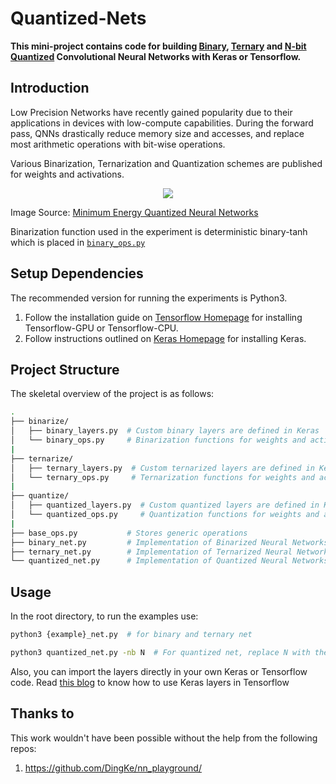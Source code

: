 # Quantized-Nets

**This mini-project contains code for building [Binary][1], [Ternary][2] and [N-bit Quantized][3] Convolutional Neural Networks with Keras or Tensorflow.** 


Introduction
------------
Low Precision Networks have recently gained popularity due to their applications in devices with low-compute capabilities. During the forward pass, QNNs drastically reduce memory size and accesses, and replace most arithmetic operations with bit-wise operations. 

Various Binarization, Ternarization and Quantization schemes are published for weights and activations. 


<p align="center">
  <img src="https://imgur.com/ASAVPwX.png">
</p>


Image Source: [Minimum Energy Quantized Neural Networks][6]

Binarization function used in the experiment is deterministic binary-tanh which is placed in [```binary_ops.py```][3]


Setup Dependencies
-----
The recommended version for running the experiments is Python3.

1. Follow the installation guide on [Tensorflow Homepage][4] for installing Tensorflow-GPU or Tensorflow-CPU. 
2. Follow instructions outlined on [Keras Homepage][5] for installing Keras.


Project Structure
-----------------
The skeletal overview of the project is as follows: 

```bash
.
├── binarize/
│   ├── binary_layers.py  # Custom binary layers are defined in Keras 
│   └── binary_ops.py     # Binarization functions for weights and activations
|
├── ternarize/
│   ├── ternary_layers.py  # Custom ternarized layers are defined in Keras
│   └── ternary_ops.py     # Ternarization functions for weights and activations
|
├── quantize/
│   ├── quantized_layers.py  # Custom quantized layers are defined in Keras
│   └── quantized_ops.py     # Quantization functions for weights and activations
|
├── base_ops.py           # Stores generic operations              
├── binary_net.py         # Implementation of Binarized Neural Networks
├── ternary_net.py        # Implementation of Ternarized Neural Networks
└── quantized_net.py      # Implementation of Quantized Neural Networks
```

Usage
----------
In the root directory, to run the examples use: 

```bash 
python3 {example}_net.py  # for binary and ternary net

python3 quantized_net.py -nb N  # For quantized net, replace N with the number of bits you want to quantize the weights and activations to. (default value of N =4)
```

Also, you can import the layers directly in your own Keras or Tensorflow code. Read [this blog][7] to know how to use Keras layers in Tensorflow


[1]:https://arxiv.org/abs/1602.02830
[2]:https://arxiv.org/abs/1605.04711
[3]:https://arxiv.org/abs/1609.07061
[4]:https://www.tensorflow.org/install/
[5]:https://keras.io/#installation
[6]:https://arxiv.org/pdf/1711.00215.pdf
[7]:https://blog.keras.io/keras-as-a-simplified-interface-to-tensorflow-tutorial.html

Thanks to
---------
This work wouldn't have been possible without the help from the following repos:

1. https://github.com/DingKe/nn_playground/



